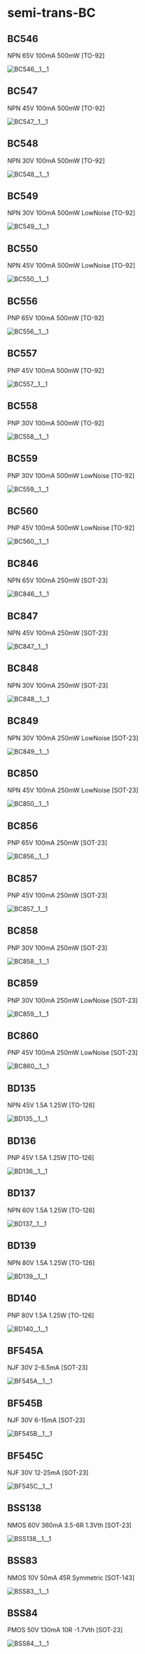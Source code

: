 # semi-trans-BC

## BC546
NPN 65V 100mA 500mW [TO-92]

![BC546__1__1](/images/semi-trans-MPS__MPSA42__1__1.png?raw=true) 

## BC547
NPN 45V 100mA 500mW [TO-92]

![BC547__1__1](/images/semi-trans-MPS__MPSA42__1__1.png?raw=true) 

## BC548
NPN 30V 100mA 500mW [TO-92]

![BC548__1__1](/images/semi-trans-MPS__MPSA42__1__1.png?raw=true) 

## BC549
NPN 30V 100mA 500mW LowNoise [TO-92]

![BC549__1__1](/images/semi-trans-MPS__MPSA42__1__1.png?raw=true) 

## BC550
NPN 45V 100mA 500mW LowNoise [TO-92]

![BC550__1__1](/images/semi-trans-MPS__MPSA42__1__1.png?raw=true) 

## BC556
PNP 65V 100mA 500mW [TO-92]

![BC556__1__1](/images/semi-trans-MPS__MPSA92__1__1.png?raw=true) 

## BC557
PNP 45V 100mA 500mW [TO-92]

![BC557__1__1](/images/semi-trans-MPS__MPSA92__1__1.png?raw=true) 

## BC558
PNP 30V 100mA 500mW [TO-92]

![BC558__1__1](/images/semi-trans-MPS__MPSA92__1__1.png?raw=true) 

## BC559
PNP 30V 100mA 500mW LowNoise [TO-92]

![BC559__1__1](/images/semi-trans-MPS__MPSA92__1__1.png?raw=true) 

## BC560
PNP 45V 100mA 500mW LowNoise [TO-92]

![BC560__1__1](/images/semi-trans-MPS__MPSA92__1__1.png?raw=true) 

## BC846
NPN 65V 100mA 250mW [SOT-23]

![BC846__1__1](/images/semi-trans-MPS__MPSA42__1__1.png?raw=true) 

## BC847
NPN 45V 100mA 250mW [SOT-23]

![BC847__1__1](/images/semi-trans-MPS__MPSA42__1__1.png?raw=true) 

## BC848
NPN 30V 100mA 250mW [SOT-23]

![BC848__1__1](/images/semi-trans-MPS__MPSA42__1__1.png?raw=true) 

## BC849
NPN 30V 100mA 250mW LowNoise [SOT-23]

![BC849__1__1](/images/semi-trans-MPS__MPSA42__1__1.png?raw=true) 

## BC850
NPN 45V 100mA 250mW LowNoise [SOT-23]

![BC850__1__1](/images/semi-trans-MPS__MPSA42__1__1.png?raw=true) 

## BC856
PNP 65V 100mA 250mW [SOT-23]

![BC856__1__1](/images/semi-trans-MPS__MPSA92__1__1.png?raw=true) 

## BC857
PNP 45V 100mA 250mW [SOT-23]

![BC857__1__1](/images/semi-trans-MPS__MPSA92__1__1.png?raw=true) 

## BC858
PNP 30V 100mA 250mW [SOT-23]

![BC858__1__1](/images/semi-trans-MPS__MPSA92__1__1.png?raw=true) 

## BC859
PNP 30V 100mA 250mW LowNoise [SOT-23]

![BC859__1__1](/images/semi-trans-MPS__MPSA92__1__1.png?raw=true) 

## BC860
PNP 45V 100mA 250mW LowNoise [SOT-23]

![BC860__1__1](/images/semi-trans-MPS__MPSA92__1__1.png?raw=true) 

## BD135
NPN 45V 1.5A 1.25W [TO-126]

![BD135__1__1](/images/semi-trans-MPS__MPSA42__1__1.png?raw=true) 

## BD136
PNP 45V 1.5A 1.25W [TO-126]

![BD136__1__1](/images/semi-trans-MPS__MPSA92__1__1.png?raw=true) 

## BD137
NPN 60V 1.5A 1.25W [TO-126]

![BD137__1__1](/images/semi-trans-MPS__MPSA42__1__1.png?raw=true) 

## BD139
NPN 80V 1.5A 1.25W [TO-126]

![BD139__1__1](/images/semi-trans-MPS__MPSA42__1__1.png?raw=true) 

## BD140
PNP 80V 1.5A 1.25W [TO-126]

![BD140__1__1](/images/semi-trans-MPS__MPSA92__1__1.png?raw=true) 

## BF545A
NJF 30V 2-6.5mA [SOT-23]

![BF545A__1__1](/images/semi-trans-BC__BF545A__1__1.png?raw=true) 

## BF545B
NJF 30V 6-15mA [SOT-23]

![BF545B__1__1](/images/semi-trans-BC__BF545A__1__1.png?raw=true) 

## BF545C
NJF 30V 12-25mA [SOT-23]

![BF545C__1__1](/images/semi-trans-BC__BF545A__1__1.png?raw=true) 

## BSS138
NMOS 60V 360mA 3.5-6R 1.3Vth [SOT-23]

![BSS138__1__1](/images/semi-trans-IntRect__IRF510__1__1.png?raw=true) 

## BSS83
NMOS 10V 50mA 45R Symmetric [SOT-143]

![BSS83__1__1](/images/semi-trans-BC__BSS83__1__1.png?raw=true) 

## BSS84
PMOS 50V 130mA 10R -1.7Vth [SOT-23]

![BSS84__1__1](/images/semi-trans-IntRect__IRF9540__1__1.png?raw=true) 

